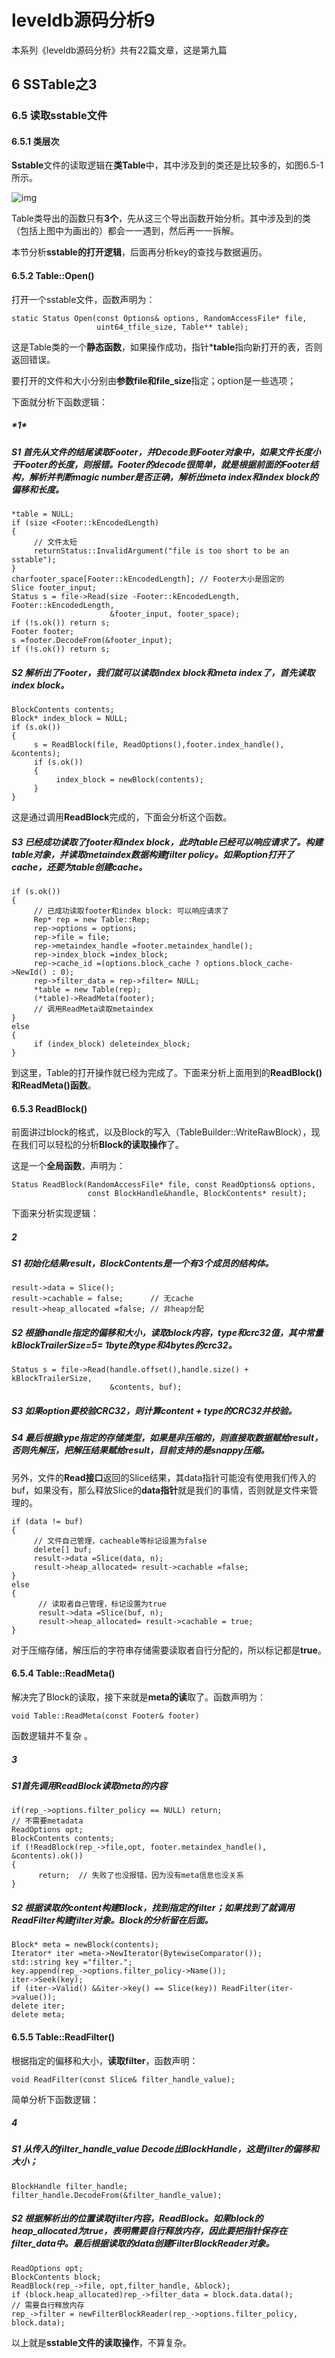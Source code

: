 # leveldb源码分析9

本系列《leveldb源码分析》共有22篇文章，这是第九篇

## 6 SSTable之3 

### 6.5 读取sstable文件

#### 6.5.1 类层次

**Sstable**文件的读取逻辑在**类Table**中，其中涉及到的类还是比较多的，如图6.5-1所示。

![img](../imgs/leveldb12.webp)

Table类导出的函数只有**3个**，先从这三个导出函数开始分析。其中涉及到的类（包括上图中为画出的）都会一一遇到，然后再一一拆解。

本节分析**sstable的打开逻辑**，后面再分析key的查找与数据遍历。

#### 6.5.2 Table::Open()

打开一个sstable文件，函数声明为：

```
static Status Open(const Options& options, RandomAccessFile* file,
                   uint64_tfile_size, Table** table);
```

这是Table类的一个**静态函数**，如果操作成功，指针***table**指向新打开的表，否则返回错误。

要打开的文件和大小分别由**参数file和file_size**指定；option是一些选项；

下面就分析下函数逻辑：

##### ***1\***

##### S1 首先从文件的结尾读取Footer，并Decode到Footer对象中，如果文件长度小于Footer的长度，则报错。Footer的decode很简单，就是根据前面的Footer结构，解析并判断magic number是否正确，解析出meta index和index block的偏移和长度。

```
*table = NULL;
if (size <Footer::kEncodedLength) 
{ 
     // 文件太短
     returnStatus::InvalidArgument("file is too short to be an sstable");
}
charfooter_space[Footer::kEncodedLength]; // Footer大小是固定的
Slice footer_input;
Status s = file->Read(size -Footer::kEncodedLength, Footer::kEncodedLength,
                      &footer_input, footer_space);
if (!s.ok()) return s;
Footer footer;
s =footer.DecodeFrom(&footer_input);
if (!s.ok()) return s;
```

##### S2 解析出了Footer，我们就可以读取index block和meta index了，首先读取index block。

```
BlockContents contents;
Block* index_block = NULL;
if (s.ok()) 
{
     s = ReadBlock(file, ReadOptions(),footer.index_handle(), &contents);
     if (s.ok())
     {
          index_block = newBlock(contents);
     }
}
```

这是通过调用**ReadBlock**完成的，下面会分析这个函数。

##### S3 已经成功读取了footer和index block，此时table已经可以响应请求了。构建table对象，并读取metaindex数据构建filter policy。如果option打开了cache，还要为table创建cache。

```
if (s.ok())
{
     // 已成功读取footer和index block: 可以响应请求了
     Rep* rep = new Table::Rep;
     rep->options = options;
     rep->file = file;
     rep->metaindex_handle =footer.metaindex_handle();
     rep->index_block =index_block;
     rep->cache_id =(options.block_cache ? options.block_cache->NewId() : 0);
     rep->filter_data = rep->filter= NULL;
     *table = new Table(rep);
     (*table)->ReadMeta(footer);
     // 调用ReadMeta读取metaindex
} 
else 
{
     if (index_block) deleteindex_block;
}
```

到这里，Table的打开操作就已经为完成了。下面来分析上面用到的**ReadBlock()和ReadMeta()函数**。

#### 6.5.3 ReadBlock()

前面讲过block的格式，以及Block的写入（TableBuilder::WriteRawBlock），现在我们可以轻松的分析**Block的读取操作**了。

这是一个**全局函数**，声明为：

```
Status ReadBlock(RandomAccessFile* file, const ReadOptions& options, 
                 const BlockHandle&handle, BlockContents* result);
```

下面来分析实现逻辑：

##### ***2***

##### S1 初始化结果result，BlockContents是一个有3个成员的结构体。

```
result->data = Slice();
result->cachable = false;      // 无cache
result->heap_allocated =false; // 非heap分配
```

##### S2 根据handle指定的偏移和大小，读取block内容，type和crc32值，其中常量kBlockTrailerSize=5= 1byte的type和4bytes的crc32。

```
Status s = file->Read(handle.offset(),handle.size() + kBlockTrailerSize,
                      &contents, buf);
```

##### S3 如果option要校验CRC32，则计算content + type的CRC32并校验。

##### S4 最后根据type指定的存储类型，如果是非压缩的，则直接取数据赋给result，否则先解压，把解压结果赋给result，目前支持的是snappy压缩。

另外，文件的**Read接口**返回的Slice结果，其data指针可能没有使用我们传入的buf，如果没有，那么释放Slice的**data指针**就是我们的事情，否则就是文件来管理的。

```
if (data != buf) 
{ 
     // 文件自己管理，cacheable等标记设置为false
     delete[] buf;
     result->data =Slice(data, n);
     result->heap_allocated= result->cachable =false;
} 
else 
{ 
      // 读取者自己管理，标记设置为true
      result->data =Slice(buf, n);
      result->heap_allocated= result->cachable = true;
}
```

对于压缩存储，解压后的字符串存储需要读取者自行分配的，所以标记都是**true**。

#### 6.5.4 Table::ReadMeta()

解决完了Block的读取，接下来就是**meta的读**取了。函数声明为：

```
void Table::ReadMeta(const Footer& footer)
```

函数逻辑并不复杂 。

##### *3*

##### S1首先调用ReadBlock读取meta的内容

```
if(rep_->options.filter_policy == NULL) return; 
// 不需要metadata
ReadOptions opt;
BlockContents contents;
if (!ReadBlock(rep_->file,opt, footer.metaindex_handle(), &contents).ok()) 
{
      return;  // 失败了也没报错，因为没有meta信息也没关系
}
```

##### S2 根据读取的content构建Block，找到指定的filter；如果找到了就调用ReadFilter构建filter对象。Block的分析留在后面。

```
Block* meta = newBlock(contents);
Iterator* iter =meta->NewIterator(BytewiseComparator());
std::string key ="filter.";
key.append(rep_->options.filter_policy->Name());
iter->Seek(key);
if (iter->Valid() &&iter->key() == Slice(key)) ReadFilter(iter->value());
delete iter;
delete meta;
```

#### 6.5.5 Table::ReadFilter()

根据指定的偏移和大小，**读取filter**，函数声明：

```
void ReadFilter(const Slice& filter_handle_value);
```

简单分析下函数逻辑：

##### ***4***

##### S1 从传入的filter_handle_value Decode出BlockHandle，这是filter的偏移和大小；

```
BlockHandle filter_handle;
filter_handle.DecodeFrom(&filter_handle_value);
```

##### S2 根据解析出的位置读取filter内容，ReadBlock。如果block的heap_allocated为true，表明需要自行释放内存，因此要把指针保存在filter_data中。最后根据读取的data创建FilterBlockReader对象。

```
ReadOptions opt;
BlockContents block;
ReadBlock(rep_->file, opt,filter_handle, &block);
if (block.heap_allocated)rep_->filter_data = block.data.data(); 
// 需要自行释放内存
rep_->filter = newFilterBlockReader(rep_->options.filter_policy, block.data);
```

以上就是**sstable文件的读取操作**，不算复杂。

